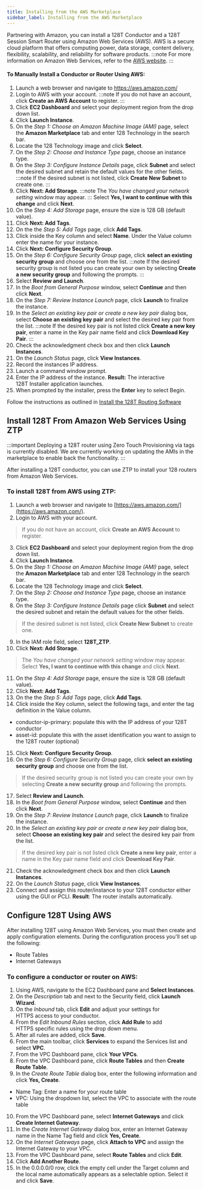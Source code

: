 ```yaml
---
title: Installing from the AWS Marketplace
sidebar_label: Installing from the AWS Marketplace
---
```


Partnering with Amazon, you can install a 128T Conductor and a 128T Session Smart Router using Amazon Web Services (AWS). AWS is a secure cloud platform that offers computing power, data storage, content delivery, flexibility, scalability, and reliability for software products. 
:::note
For more information on Amazon Web Services, refer to the [AWS website](https://aws.amazon.com/what-is-aws/).
:::

#### To Manually Install a Conductor or Router Using AWS:

1. Launch a web browser and navigate to https://aws.amazon.com/
2. Login to AWS with your account. 
   :::note
   If you do not have an account, click **Create an AWS Account** to register.
   :::
3. Click **EC2 Dashboard** and select your deployment region from the drop down list.
4. Click **Launch Instance**.
5. On the _Step 1: Choose an Amazon Machine Image (AMI)_ page, select the **Amazon Marketplace** tab and enter 128 Technology in the search bar.
6. Locate the 128 Technology image and click **Select**. 
7. On the _Step 2: Choose and Instance Type_ page, choose an instance type.
8. On the _Step 3: Configure Instance Details_ page, click **Subnet** and select the desired subnet and retain the default values for the other fields.
   :::note
   If the desired subnet is not listed, click **Create New Subnet** to create one.
   :::
9. Click **Next: Add Storage**.
   :::note
   The _You have changed your network setting_ window may appear.
   :::
   Select **Yes, I want to continue with this change** and click **Next**.
10. On the _Step 4: Add Storage_ page, ensure the size is 128 GB (default value).
11. Click **Next: Add Tags**.
12. On the the _Step 5: Add Tags_ page, click **Add Tags**. 
13. Click inside the Key column and select **Name**. Under the Value column enter the name for your instance.
14. Click **Next: Configure Security Group**.
15. On the _Step 6: Configure Security Group_ page, click **select an existing security group** and choose one from the list.
    :::note
    If the desired security group is not listed you can create your own by selecting **Create a new security group** and following the prompts.
    :::
16. Select **Review and Launch**.
17. In the _Boot from General Purpose_ window, select **Continue** and then click **Next**.
18. On the _Step 7: Review Instance Launch_ page, click **Launch** to finalize the instance.
19. In the _Select an existing key pair or create a new key pair_ dialog box, select **Choose an existing key pair** and select the desired key pair from the list.
    :::note
    If the desired key pair is not listed click **Create a new key pair**, enter a name in the Key pair name field and click **Download Key Pair**.
    :::
20. Check the acknowledgment check box and then click **Launch Instances**.
21. On the _Launch Status_ page, click **View Instances**.
22. Record the instances IP address.
23. Launch a command window prompt.
24. Enter the IP address of the instance. **Result:** The interactive 128T Installer application launches.
25. When prompted by the installer, press the **Enter** key to select Begin.

Follow the instructions as outlined in [Install the 128T Routing Software](#install-using-128t-installer)

## Install 128T From Amazon Web Services Using ZTP

:::important
Deploying a 128T router using Zero Touch Provisioning via tags is currently disabled. We are currently working on updating the AMIs in the marketplace to enable back the functionality.
:::

After installing a 128T conductor, you can use ZTP to install your 128 routers from Amazon Web Services.

### To install 128T from AWS using ZTP:

1. Launch a web browser and navigate to [https://aws.amazon.com/](https://aws.amazon.com/).
2. Login to AWS with your account. 
  > If you do not have an account, click **Create an AWS Account** to register.
3. Click **EC2 Dashboard** and select your deployment region from the drop down list.
4. Click **Launch Instance**.
5. On the _Step 1: Choose an Amazon Machine Image (AMI)_ page, select the **Amazon Marketplace** tab and enter 128 Technology in the search bar.
6. Locate the 128 Technology image and click **Select**. 
7. On the _Step 2: Choose and Instance Type_ page, choose an instance type.
8. On the _Step 3: Configure Instance Details_ page click **Subnet** and select the desired subnet and retain the default values for the other fields.
  > If the desired subnet is not listed, click **Create New Subnet** to create one.
9. In the IAM role field, select **128T\_ZTP**.
10. Click **Next: Add Storage**.
  > The _You have changed your network setting_ window may appear. Select **Yes, I want to continue with this change** and click **Next**.
11. On the _Step 4: Add Storage_ page, ensure the size is 128 GB (default value).
12. Click **Next: Add Tags**.
13. On the the _Step 5: Add Tags_ page, click **Add Tags**.
14. Click inside the Key column, select the following tags, and enter the tag definition in the Value column.
- conductor-ip-primary: populate this with the IP address of your 128T conductor
- asset-id: populate this with the asset identification you want to assign to the 128T router (optional)
15. Click **Next: Configure Security Group**.
16. On the _Step 6: Configure Security Group_ page, click **select an existing security group** and choose one from the list.
  > If the desired security group is not listed you can create your own by selecting **Create a new security group** and following the prompts.
17. Select **Review and Launch**.
18. In the _Boot from General Purpose_ window, select **Continue** and then click **Next**.
19. On the _Step 7: Review Instance Launch_ page, click **Launch** to finalize the instance.
20. In the _Select an existing key pair or create a new key pair_ dialog box, select **Choose an existing key pair** and select the desired key pair from the list.
  > If the desired key pair is not listed click **Create a new key pair**, enter a name in the Key pair name field and click **Download Key Pair**.
21. Check the acknowledgment check box and then click **Launch Instances**.
22. On the _Launch Status_ page, click **View Instances**.
23. Connect and assign this router/instance to your 128T conductor either using the GUI or PCLI. **Result**: The router installs automatically.

## Configure 128T Using AWS

After  installing 128T using Amazon Web Services, you must then create and apply configuration elements. During the configuration process you'll set up the following:

- Route Tables
- Internet Gateways

### To configure a conductor or router on AWS:

1. Using AWS, navigate to the EC2 Dashboard pane and **Select Instances**. 
2. On the _Description_ tab and next to the Security field, click **Launch Wizard**.
3. On the _Inbound_ tab, click **Edit** and adjust your settings for HTTPS access to your conductor.
4. From the _Edit Inbound Rules_ section, click **Add Rule** to add HTTPS specific rules using the drop down menu.
5. After all rules are added, click **Save**.
6. From the main toolbar, click **Services** to expand the Services list and select **VPC**.
7. From the VPC Dashboard pane, click **Your VPCs**.
8. From the VPC Dashboard pane, click **Route Tables** and then **Create Route Table**.
9. In the _Create Route Table_ dialog box, enter the following information and click **Yes, Create**.
- Name Tag: Enter a name for your route table
- VPC: Using the dropdown list, select the VPC to associate with the route table
10. From the VPC Dashboard pane, select **Internet Gateways** and click **Create Internet Gateway**.
11. In the _Create Internet Gateway_ dialog box, enter an Internet Gateway name in the Name Tag field and click **Yes, Create**.
12. On the _Internet Gateways_ page, click **Attach to VPC** and assign the Internet Gateway to your VPC.
13. From the VPC Dashboard pane, select **Route Tables** and click **Edit**.
14. Click **Add Another Route**.
15. In the 0.0.0.0/0 row, click the empty cell under the Target column and the local name automatically appears as a selectable option. Select it and click **Save**.